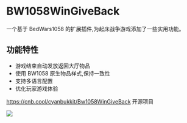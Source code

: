 # BW1058WinGiveBack

一个基于 BedWars1058 的扩展插件,为起床战争游戏添加了一些实用功能。

## 功能特性

- 游戏结束自动发放返回大厅物品
- 使用 BW1058 原生物品样式,保持一致性
- 支持多语言配置
- 优化玩家游戏体验

https://cnb.cool/cyanbukkit/Bw1058WinGiveBack  开源项目

[<img src="http://oss-00001.swordsman.com.cn:6333/picture/long-ad.png"/>](https://awacode.top/lyxy)
